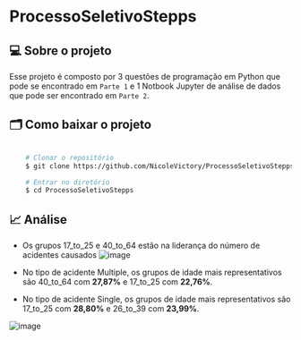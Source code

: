 # ProcessoSeletivoStepps

## 💻 Sobre o projeto
Esse projeto é composto por 3 questões de programação em Python que pode se encontrado em ```Parte 1``` e 1 Notbook Jupyter de análise de dados que pode ser encontrado em ```Parte 2```.

## 🗂 Como baixar o projeto

```bash

    # Clonar o repositório
    $ git clone https://github.com/NicoleVictory/ProcessoSeletivoStepps/

    # Entrar no diretório
    $ cd ProcessoSeletivoStepps

```
## 📈 Análise
- Os grupos 17_to_25 e 40_to_64 estão na liderança do número de acidentes causados
![image](https://github.com/NicoleVictory/ProcessoSeletivoStepps/assets/99563517/85ebf2db-1440-411b-bad8-91e47905f4ad)

- No tipo de acidente Multiple, os grupos de idade mais representativos são 40_to_64 com **27,87%** e 17_to_25 com **22,76%**.
- No tipo de acidente Single, os grupos de idade mais representativos são 17_to_25 com **28,80%** e 26_to_39 com **23,99%**.


![image](https://github.com/NicoleVictory/ProcessoSeletivoStepps/assets/99563517/39371fd6-c57f-4805-bb85-4a814be53a94)



